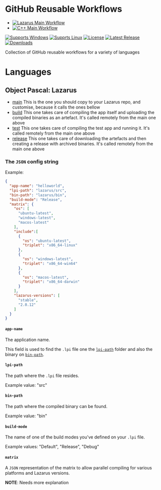# GitHub Reusable Workflows
- [![Lazarus Main Workflow](https://github.com/gcarreno/re-usable-workflows/actions/workflows/main.lazarus.yml/badge.svg?branch=main)](https://github.com/gcarreno/re-usable-workflows/actions)
- [![C++ Main Workflow](https://github.com/gcarreno/re-usable-workflows/actions/workflows/main.cpp.yml/badge.svg?branch=main)](https://github.com/gcarreno/re-usable-workflows/actions)

[![Supports Windows](https://img.shields.io/badge/support-Windows-blue?logo=Windows)](https://github.com/gcarreno/re-usable-workflows/releases/latest)
[![Supprts Linux](https://img.shields.io/badge/support-Linux-yellow?logo=Linux)](https://github.com/gcarreno/re-usable-workflows/releases/latest)
[![License](https://img.shields.io/github/license/gcarreno/re-usable-workflows)](https://github.com/gcarreno/re-usable-workflows/blob/master/LICENSE)
[![Latest Release](https://img.shields.io/github/v/release/gcarreno/re-usable-workflows?label=latest%20release)](https://github.com/gcarreno/re-usable-workflows/releases/latest)
[![Downloads](https://img.shields.io/github/downloads/gcarreno/re-usable-workflows/total)](https://github.com/gcarreno/re-usable-workflows/releases)

Collection of GitHub reusable workflows for a variety of languages

# Languages

## Object Pascal: Lazarus

- [main](.github/workflows/main.lazarus.yml)
  This is the one you should copy to your Lazarus repo, and customise, because it calls the ones bellow
- [build](.github/workflows/build.lazarus.yml)
  This one takes care of compiling the app itself and uploading the compiled binaries as an artefact. It's called remotely from the main one above
- [test](.github/workflows/test.lazarus.yml)
  This one takes care of compiling the test app and running it. It's called remotely from the main one above
- [release](.github/workflows/release.lazarus.yml)
  This one takes care of downloading the artefacts and then creating a release with archived binaries. It's called remotely from the main one above

### The `JSON` config string

Example:

```json
{
  "app-name": "helloworld",
  "lpi-path": "lazarus/src",
  "bin-path": "lazarus/bin",
  "build-mode": "Release",
  "matrix": {
    "os": [
      "ubuntu-latest",
      "windows-latest",
      "macos-latest"
    ],
    "include":[
      {
        "os": "ubuntu-latest",
        "triplet": "x86_64-linux"
      },
      {
        "os": "windows-latest",
        "triplet": "x86_64-win64"
      },
      {
        "os": "macos-latest",
        "triplet": "x86_64-darwin"
      }
    ],
    "lazarus-versions": [
      "stable",
      "2.0.12"
    ]
  }
}
```

#### `app-name`

The application name.

This field is used to find the `.lpi` file one the [`lpi-path`](#lpi-path) folder and also the binary on [`bin-path`](#bin-path).

#### `lpi-path`

The path where the `.lpi` file resides.

Example value: "src"

#### `bin-path`

The path where the compiled binary can be found.

Example value: "bin"

#### `build-mode`

The name of one of the build modes you've defined on your `.lpi` file.

Example values: "Default", "Release", "Debug"

#### `matrix`

A `JSON` representation of the matrix to allow parallel compiling for various platforms and Lazarus versions.

**NOTE**: Needs more explanation
